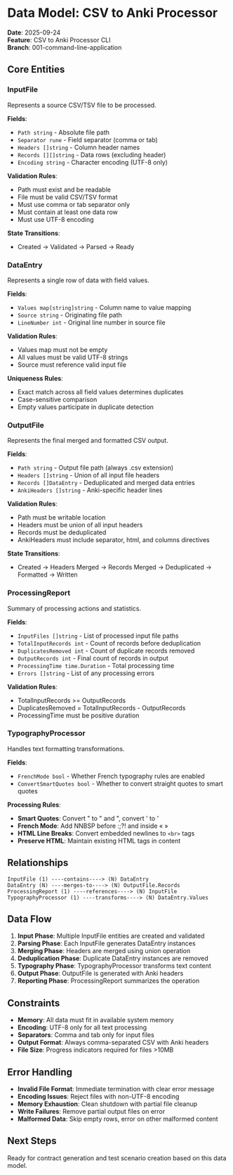 # Data Model: CSV to Anki Processor

**Date**: 2025-09-24  
**Feature**: CSV to Anki Processor CLI  
**Branch**: 001-command-line-application

## Core Entities

### InputFile
Represents a source CSV/TSV file to be processed.

**Fields**:
- `Path string` - Absolute file path
- `Separator rune` - Field separator (comma or tab)
- `Headers []string` - Column header names
- `Records [][]string` - Data rows (excluding header)
- `Encoding string` - Character encoding (UTF-8 only)

**Validation Rules**:
- Path must exist and be readable
- File must be valid CSV/TSV format
- Must use comma or tab separator only
- Must contain at least one data row
- Must use UTF-8 encoding

**State Transitions**:
- Created → Validated → Parsed → Ready

### DataEntry
Represents a single row of data with field values.

**Fields**:
- `Values map[string]string` - Column name to value mapping
- `Source string` - Originating file path
- `LineNumber int` - Original line number in source file

**Validation Rules**:
- Values map must not be empty
- All values must be valid UTF-8 strings
- Source must reference valid input file

**Uniqueness Rules**:
- Exact match across all field values determines duplicates
- Case-sensitive comparison
- Empty values participate in duplicate detection

### OutputFile
Represents the final merged and formatted CSV output.

**Fields**:
- `Path string` - Output file path (always .csv extension)
- `Headers []string` - Union of all input file headers
- `Records []DataEntry` - Deduplicated and merged data entries
- `AnkiHeaders []string` - Anki-specific header lines

**Validation Rules**:
- Path must be writable location
- Headers must be union of all input headers
- Records must be deduplicated
- AnkiHeaders must include separator, html, and columns directives

**State Transitions**:
- Created → Headers Merged → Records Merged → Deduplicated → Formatted → Written

### ProcessingReport
Summary of processing actions and statistics.

**Fields**:
- `InputFiles []string` - List of processed input file paths
- `TotalInputRecords int` - Count of records before deduplication
- `DuplicatesRemoved int` - Count of duplicate records removed
- `OutputRecords int` - Final count of records in output
- `ProcessingTime time.Duration` - Total processing time
- `Errors []string` - List of any processing errors

**Validation Rules**:
- TotalInputRecords >= OutputRecords
- DuplicatesRemoved = TotalInputRecords - OutputRecords
- ProcessingTime must be positive duration

### TypographyProcessor
Handles text formatting transformations.

**Fields**:
- `FrenchMode bool` - Whether French typography rules are enabled
- `ConvertSmartQuotes bool` - Whether to convert straight quotes to smart quotes

**Processing Rules**:
- **Smart Quotes**: Convert " to " and ", convert ' to '
- **French Mode**: Add NNBSP before :;?! and inside « »
- **HTML Line Breaks**: Convert embedded newlines to `<br>` tags
- **Preserve HTML**: Maintain existing HTML tags in content

## Relationships

```
InputFile (1) ----contains----> (N) DataEntry
DataEntry (N) ----merges-to----> (N) OutputFile.Records
ProcessingReport (1) ----references----> (N) InputFile
TypographyProcessor (1) ----transforms----> (N) DataEntry.Values
```

## Data Flow

1. **Input Phase**: Multiple InputFile entities are created and validated
2. **Parsing Phase**: Each InputFile generates DataEntry instances
3. **Merging Phase**: Headers are merged using union operation
4. **Deduplication Phase**: Duplicate DataEntry instances are removed
5. **Typography Phase**: TypographyProcessor transforms text content
6. **Output Phase**: OutputFile is generated with Anki headers
7. **Reporting Phase**: ProcessingReport summarizes the operation

## Constraints

- **Memory**: All data must fit in available system memory
- **Encoding**: UTF-8 only for all text processing
- **Separators**: Comma and tab only for input files
- **Output Format**: Always comma-separated CSV with Anki headers
- **File Size**: Progress indicators required for files >10MB

## Error Handling

- **Invalid File Format**: Immediate termination with clear error message
- **Encoding Issues**: Reject files with non-UTF-8 encoding
- **Memory Exhaustion**: Clean shutdown with partial file cleanup
- **Write Failures**: Remove partial output files on error
- **Malformed Data**: Skip empty rows, error on other malformed content

## Next Steps

Ready for contract generation and test scenario creation based on this data model.
